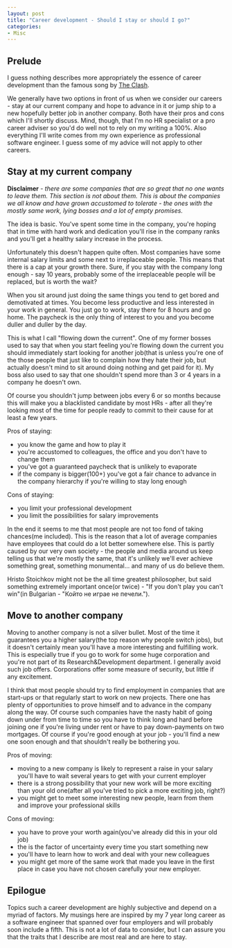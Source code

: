 ```yaml
---
layout: post
title: "Career development - Should I stay or should I go?"
categories:
- Misc
---
```


## Prelude

I guess nothing describes more appropriately the essence of career
development than the famous song by [The Clash](http://www.youtube.com/watch?v=V1Gn0e7kvTA).

We generally have two options in front of us when we consider our
careers - stay at our current company and hope to advance in it or
jump ship to a new hopefully better job in another company. Both have
their pros and cons which I'll shortly discuss. Mind, though, that I'm
no HR specialist or a pro career adviser so you'd do well not to rely
on my writing a 100%. Also everything I'll write comes from my own
experience as professional software engineer. I guess some of my
advice will not apply to other careers.

## Stay at my current company

**Disclaimer** - _there are some
companies that are so great that no one wants to leave them. This
section is not about them. This is about the companies we all know and
have grown accustomed to tolerate - the ones with the mostly same
work, lying bosses and a lot of empty promises._

The idea is basic. You've spent some time in the company, you're
hoping that in time with hard work and dedication you'll rise in the
company ranks and you'll get a healthy salary increase in the process.

Unfortunately this doesn't happen quite often. Most companies have
some internal salary limits and some next to irreplaceable
people. This means that there is a cap at your growth there. Sure, if
you stay with the company long enough - say 10 years, probably some of
the irreplaceable people will be replaced, but is worth the wait?

When you sit around just doing the same things you tend to get bored
and demotivated at times. You become less productive and less
interested in your work in general. You just go to work, stay there
for 8 hours and go home. The paycheck is the only thing of interest
to you and you become duller and duller by the day.

This is what I call "flowing down the current". One of my former bosses used
to say that when you start feeling you're flowing down the current you
should immediately start looking for another job(that is unless you're
one of the those people that just like to complain how they hate their
job, but actually doesn't mind to sit around doing nothing and get
paid for it). My boss also used to say that one shouldn't spend more
than 3 or 4 years in a company he doesn't own.

Of course you shouldn't jump between jobs every 6 or so months because
this will make you a blacklisted candidate by most HRs - after all
they're looking most of the time for people ready to commit to their
cause for at least a few years.

Pros of staying:

* you know the game and how to play it
* you're accustomed to colleagues, the office and you don't have to
  change them
* you've got a guaranteed paycheck that is unlikely to evaporate
* if the company is bigger(100+) you've got a fair chance to advance
  in the company hierarchy if you're willing to stay long enough

Cons of staying:

* you limit your professional development
* you limit the possibilities for salary improvements

In the end it seems to me that most people are not too fond of taking
chances(me included). This is the reason that a lot of average
companies have employees that could do a lot better somewhere
else. This is partly caused by our very own society - the people and
media around us keep telling us that we're mostly the same, that it's
unlikely we'll ever achieve something great, something
monumental... and many of us do believe them.

Hristo Stoichkov might not be the all time greatest philosopher, but
said something extremely important once(or twice) - "If you don't play
you can't win"(in Bulgarian - "Който не играе не печели.").

## Move to another company

Moving to another company is not a silver bullet. Most of the time it
guarantees you a higher salary(the top reason why people switch
jobs), but it doesn't certainly mean you'll have a more interesting
and fulfilling work. This is especially true if you go to work for
some huge corporation and you're not part of its Research&Development
department. I generally avoid such job offers. Corporations offer some
measure of security, but little if any excitement.

I think that most people should try to find employment in companies
that are start-ups or that regularly start to work on new
projects. There one has plenty of opportunities to prove himself and
to advance in the company along the way. Of course such companies have
the nasty habit of going down under from time to time so you have to
think long and hard before joining one if you're living under rent or
have to pay down-payments on two mortgages. Of course if you're good
enough at your job - you'll find a new one soon enough and that shouldn't
really be bothering you.

Pros of moving:

* moving to a new company is likely to represent a raise in your
  salary you'll have to wait several years to get with your current
  employer
* there is a strong possibility that your new work will be more
  exciting than your old one(after all you've tried to pick a more
  exciting job, right?)
* you might get to meet some interesting new people, learn from them
  and improve your professional skills

Cons of moving:

* you have to prove your worth again(you've already did this in your
  old job)
* the is the factor of uncertainty every time you start something new
* you'll have to learn how to work and deal with your new colleagues
* you might get more of the same work that made you leave in the first
  place in case you have not chosen carefully your new employer.

## Epilogue

Topics such a career development are highly subjective and depend on a
myriad of factors. My musings here are inspired by my 7 year long
career as a software engineer that spanned over four employers and
will probably soon include a fifth. This is not a lot of data to
consider, but I can assure you that the traits that I describe are
most real and are here to stay.

